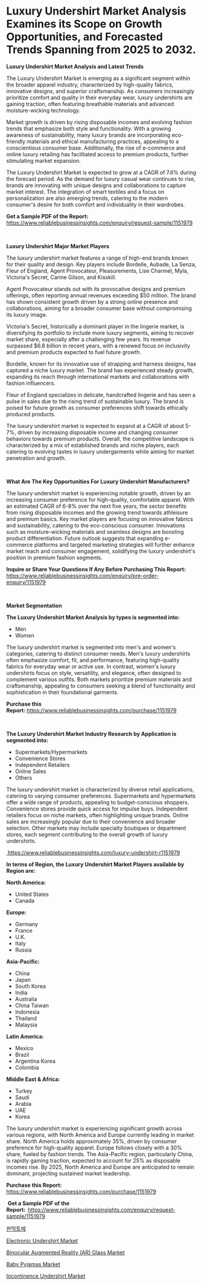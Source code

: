 <p><h1>Luxury Undershirt Market Analysis Examines its Scope on Growth Opportunities, and Forecasted Trends Spanning from 2025 to 2032.</h1></p><p><strong>Luxury Undershirt Market Analysis and Latest Trends</strong></p>
<p><p>The Luxury Undershirt Market is emerging as a significant segment within the broader apparel industry, characterized by high-quality fabrics, innovative designs, and superior craftsmanship. As consumers increasingly prioritize comfort and quality in their everyday wear, luxury undershirts are gaining traction, often featuring breathable materials and advanced moisture-wicking technology. </p><p>Market growth is driven by rising disposable incomes and evolving fashion trends that emphasize both style and functionality. With a growing awareness of sustainability, many luxury brands are incorporating eco-friendly materials and ethical manufacturing practices, appealing to a conscientious consumer base. Additionally, the rise of e-commerce and online luxury retailing has facilitated access to premium products, further stimulating market expansion.</p><p>The Luxury Undershirt Market is expected to grow at a CAGR of 7.6% during the forecast period. As the demand for luxury casual wear continues to rise, brands are innovating with unique designs and collaborations to capture market interest. The integration of smart textiles and a focus on personalization are also emerging trends, catering to the modern consumer's desire for both comfort and individuality in their wardrobes.</p></p>
<p><strong>Get a Sample PDF of the Report:&nbsp;</strong> <a href="https://www.reliablebusinessinsights.com/enquiry/request-sample/1151979?utm_campaign=97&utm_medium=2&utm_source=Github&utm_content=ia&utm_term=10022025&utm_id=luxury-undershirt">https://www.reliablebusinessinsights.com/enquiry/request-sample/1151979</a></p>
<p>&nbsp;</p>
<p><strong>Luxury Undershirt Major Market Players</strong></p>
<p><p>The luxury undershirt market features a range of high-end brands known for their quality and design. Key players include Bordelle, Aubade, La Senza, Fleur of England, Agent Provocateur, Pleasurements, Lise Charmel, Myla, Victoria's Secret, Carine Gilson, and Kisskill. </p><p>Agent Provocateur stands out with its provocative designs and premium offerings, often reporting annual revenues exceeding $50 million. The brand has shown consistent growth driven by a strong online presence and collaborations, aiming for a broader consumer base without compromising its luxury image.</p><p>Victoria's Secret, historically a dominant player in the lingerie market, is diversifying its portfolio to include more luxury segments, aiming to recover market share, especially after a challenging few years. Its revenue surpassed $6.8 billion in recent years, with a renewed focus on inclusivity and premium products expected to fuel future growth.</p><p>Bordelle, known for its innovative use of strapping and harness designs, has captured a niche luxury market. The brand has experienced steady growth, expanding its reach through international markets and collaborations with fashion influencers.</p><p>Fleur of England specializes in delicate, handcrafted lingerie and has seen a pulse in sales due to the rising trend of sustainable luxury. The brand is poised for future growth as consumer preferences shift towards ethically produced products.</p><p>The luxury undershirt market is expected to expand at a CAGR of about 5-7%, driven by increasing disposable income and changing consumer behaviors towards premium products. Overall, the competitive landscape is characterized by a mix of established brands and niche players, each catering to evolving tastes in luxury undergarments while aiming for market penetration and growth.</p></p>
<p>&nbsp;</p>
<p><strong>What Are The Key Opportunities For Luxury Undershirt Manufacturers?</strong></p>
<p><p>The luxury undershirt market is experiencing notable growth, driven by an increasing consumer preference for high-quality, comfortable apparel. With an estimated CAGR of 6-8% over the next five years, the sector benefits from rising disposable incomes and the growing trend towards athleisure and premium basics. Key market players are focusing on innovative fabrics and sustainability, catering to the eco-conscious consumer. Innovations such as moisture-wicking materials and seamless designs are boosting product differentiation. Future outlook suggests that expanding e-commerce platforms and targeted marketing strategies will further enhance market reach and consumer engagement, solidifying the luxury undershirt's position in premium fashion segments.</p></p>
<p><strong>Inquire or Share Your Questions If Any Before Purchasing This Report:</strong> <a href="https://www.reliablebusinessinsights.com/enquiry/pre-order-enquiry/1151979?utm_campaign=97&utm_medium=2&utm_source=Github&utm_content=ia&utm_term=10022025&utm_id=luxury-undershirt">https://www.reliablebusinessinsights.com/enquiry/pre-order-enquiry/1151979</a></p>
<p>&nbsp;</p>
<p><strong>Market Segmentation</strong></p>
<p><strong>The Luxury Undershirt Market Analysis by types is segmented into:</strong></p>
<p><ul><li>Men</li><li>Women</li></ul></p>
<p><p>The luxury undershirt market is segmented into men's and women's categories, catering to distinct consumer needs. Men's luxury undershirts often emphasize comfort, fit, and performance, featuring high-quality fabrics for everyday wear or active use. In contrast, women's luxury undershirts focus on style, versatility, and elegance, often designed to complement various outfits. Both markets prioritize premium materials and craftsmanship, appealing to consumers seeking a blend of functionality and sophistication in their foundational garments.</p></p>
<p><strong>Purchase this Report:&nbsp;</strong><a href="https://www.reliablebusinessinsights.com/purchase/1151979?utm_campaign=97&utm_medium=2&utm_source=Github&utm_content=ia&utm_term=10022025&utm_id=luxury-undershirt">https://www.reliablebusinessinsights.com/purchase/1151979</a></p>
<p>&nbsp;</p>
<p><strong>The Luxury Undershirt Market Industry Research by Application is segmented into:</strong></p>
<p><ul><li>Supermarkets/Hypermarkets</li><li>Convenience Stores</li><li>Independent Retailers</li><li>Online Sales</li><li>Others</li></ul></p>
<p><p>The luxury undershirt market is characterized by diverse retail applications, catering to varying consumer preferences. Supermarkets and hypermarkets offer a wide range of products, appealing to budget-conscious shoppers. Convenience stores provide quick access for impulse buys. Independent retailers focus on niche markets, often highlighting unique brands. Online sales are increasingly popular due to their convenience and broader selection. Other markets may include specialty boutiques or department stores, each segment contributing to the overall growth of luxury undershirts.</p></p>
<p><a href="https://www.reliablebusinessinsights.com/luxury-undershirt-r1151979?utm_campaign=97&utm_medium=2&utm_source=Github&utm_content=ia&utm_term=10022025&utm_id=luxury-undershirt">&nbsp;https://www.reliablebusinessinsights.com/luxury-undershirt-r1151979</a></p>
<p><strong>In terms of Region, the Luxury Undershirt Market Players available by Region are:</strong></p>
<p>
    <p> <strong> North America: </strong>
        <ul>
            <li>United States</li>
            <li>Canada</li>
        </ul>
        </p> 
    <p> <strong> Europe: </strong>
        <ul>
            <li>Germany</li>
            <li>France</li>
            <li>U.K.</li>
            <li>Italy</li>
            <li>Russia</li>
        </ul>
        </p> 
    <p> <strong> Asia-Pacific: </strong>
        <ul>
            <li>China</li>
            <li>Japan</li>
            <li>South Korea</li>
            <li>India</li>
            <li>Australia</li>
            <li>China Taiwan</li>
            <li>Indonesia</li>
            <li>Thailand</li>
            <li>Malaysia</li>
        </ul>
        </p> 
    <p> <strong> Latin America: </strong>
        <ul>
            <li>Mexico</li>
            <li>Brazil</li>
            <li>Argentina Korea</li>
            <li>Colombia</li>
        </ul>
        </p> 
    <p> <strong> Middle East & Africa: </strong>
        <ul>
            <li>Turkey</li>
            <li>Saudi</li>
            <li>Arabia</li>
            <li>UAE</li>
            <li>Korea</li>
        </ul>
    </p>
    </p>
<p><p>The luxury undershirt market is experiencing significant growth across various regions, with North America and Europe currently leading in market share. North America holds approximately 35%, driven by consumer preference for high-quality apparel. Europe follows closely with a 30% share, fueled by fashion trends. The Asia-Pacific region, particularly China, is rapidly gaining traction, expected to account for 25% as disposable incomes rise. By 2025, North America and Europe are anticipated to remain dominant, projecting sustained market leadership.</p></p>
<p><strong>Purchase this Report: </strong><a href="https://www.reliablebusinessinsights.com/purchase/1151979?utm_campaign=97&utm_medium=2&utm_source=Github&utm_content=ia&utm_term=10022025&utm_id=luxury-undershirt">https://www.reliablebusinessinsights.com/purchase/1151979</a></p>
<p>&nbsp;<strong>Get a Sample PDF of the Report:&nbsp;&nbsp;</strong><a href="https://www.reliablebusinessinsights.com/enquiry/request-sample/1151979?utm_campaign=97&utm_medium=2&utm_source=Github&utm_content=ia&utm_term=10022025&utm_id=luxury-undershirt">https://www.reliablebusinessinsights.com/enquiry/request-sample/1151979</a></p>
<p><strong></strong></p>
<p><p><a href="https://github.com/sougarounis/Market-Research-Report-List-7/blob/main/498711536386.md?utm_campaign=97&utm_medium=2&utm_source=Github&utm_content=ia&utm_term=10022025&utm_id=luxury-undershirt">판막토메</a></p><p><a href="https://github.com/fisyaavneel/Market-Research-Report-List-1/blob/main/electronic-undershirt-market.md?utm_campaign=97&utm_medium=2&utm_source=Github&utm_content=ia&utm_term=10022025&utm_id=luxury-undershirt">Electronic Undershirt Market</a></p><p><a href="https://github.com/mupumafrhad/Market-Research-Report-List-1/blob/main/binocular-augmented-reality-ar-glass-market.md?utm_campaign=97&utm_medium=2&utm_source=Github&utm_content=ia&utm_term=10022025&utm_id=luxury-undershirt">Binocular Augmented Reality (AR) Glass Market</a></p><p><a href="https://github.com/cornuznwazue/Market-Research-Report-List-1/blob/main/baby-pyjamas-market.md?utm_campaign=97&utm_medium=2&utm_source=Github&utm_content=ia&utm_term=10022025&utm_id=luxury-undershirt">Baby Pyjamas Market</a></p><p><a href="https://github.com/darusesrak/Market-Research-Report-List-1/blob/main/incontinence-undershirt-market.md?utm_campaign=97&utm_medium=2&utm_source=Github&utm_content=ia&utm_term=10022025&utm_id=luxury-undershirt">Incontinence Undershirt Market</a></p></p>